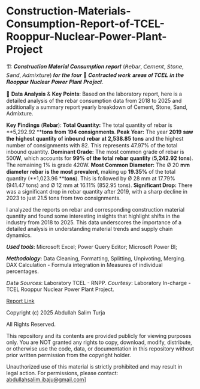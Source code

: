 # Construction-Materials-Consumption-Report-of-TCEL-Rooppur-Nuclear-Power-Plant-Project

🏗️ 𝑪𝒐𝒏𝒔𝒕𝒓𝒖𝒄𝒕𝒊𝒐𝒏 𝑴𝒂𝒕𝒆𝒓𝒊𝒂𝒍 𝑪𝒐𝒏𝒔𝒖𝒎𝒑𝒕𝒊𝒐𝒏 𝒓𝒆𝒑𝒐𝒓𝒕 (𝘙𝘦𝘣𝘢𝘳, 𝘊𝘦𝘮𝘦𝘯𝘵, 𝘚𝘵𝘰𝘯𝘦, 𝘚𝘢𝘯𝘥, 𝘈𝘥𝘮𝘪𝘹𝘵𝘶𝘳𝘦) 𝒇𝒐𝒓 𝒕𝒉𝒆 𝒇𝒐𝒖𝒓 📜 𝑪𝒐𝒏𝒕𝒓𝒂𝒄𝒕𝒆𝒅 𝒘𝒐𝒓𝒌 𝒂𝒓𝒆𝒂𝒔 𝒐𝒇 𝑻𝑪𝑬𝑳 𝒊𝒏 𝒕𝒉𝒆 𝑹𝒐𝒐𝒑𝒑𝒖𝒓 𝑵𝒖𝒄𝒍𝒆𝒂𝒓 𝑷𝒐𝒘𝒆𝒓 𝑷𝒍𝒂𝒏𝒕 𝑷𝒓𝒐𝒋𝒆𝒄𝒕.

📝 𝐃𝐚𝐭𝐚 𝐀𝐧𝐚𝐥𝐲𝐬𝐢𝐬 & 𝐊𝐞𝐲 𝐏𝐨𝐢𝐧𝐭𝐬:
Based on the laboratory report, here is a detailed analysis of the rebar consumption data from 2018 to 2025 and additionally a summary report yearly breakdown of Cement, Stone, Sand, Admixture.

𝐊𝐞𝐲 𝐅𝐢𝐧𝐝𝐢𝐧𝐠𝐬 (𝐑𝐞𝐛𝐚𝐫):
**Total Quantity:** The total quantity of rebar is **5,292.92 **𝐭𝐨𝐧𝐬 𝐟𝐫𝐨𝐦 **194** 𝐜𝐨𝐧𝐬𝐢𝐠𝐧𝐦𝐞𝐧𝐭𝐬.
**Peak Year:** The year **2019** 𝐬𝐚𝐰 𝐭𝐡𝐞 𝐡𝐢𝐠𝐡𝐞𝐬𝐭 𝐪𝐮𝐚𝐧𝐭𝐢𝐭𝐲 𝐨𝐟 𝐢𝐧𝐛𝐨𝐮𝐧𝐝 𝐫𝐞𝐛𝐚𝐫 𝐚𝐭 **2,538.85** 𝐭𝐨𝐧𝐬 and the highest number of consignments with 82. This represents 47.97% of the total inbound quantity.
**Dominant Grade:** The most common grade of rebar is 500𝐖, which accounts for **99%** 𝐨𝐟 𝐭𝐡𝐞 𝐭𝐨𝐭𝐚𝐥 𝐫𝐞𝐛𝐚𝐫 𝐪𝐮𝐚𝐧𝐭𝐢𝐭𝐲 (**5,242.92** 𝐭𝐨𝐧𝐬). The remaining 1% is grade 420W.
**Most Common Diameter:** The Ø 20 𝐦𝐦 𝐝𝐢𝐚𝐦𝐞𝐭𝐞𝐫 𝐫𝐞𝐛𝐚𝐫 𝐢𝐬 𝐭𝐡𝐞 𝐦𝐨𝐬𝐭 𝐩𝐫𝐞𝐯𝐚𝐥𝐞𝐧𝐭, making up **19.35%** of the total quantity (**1,023.96 **𝐭𝐨𝐧𝐬). This is followed by Ø 28 mm at 17.79% (941.47 tons) and Ø 12 mm at 16.11% (852.95 tons).
**Significant Drop:** There was a significant drop in rebar quantity after 2019, with a sharp decline in 2023 to just 21.5 tons from two consignments.

I analyzed the reports on rebar and corresponding construction material quantity and found some interesting insights that highlight shifts in the industry from 2018 to 2025. This data underscores the importance of a detailed analysis in understanding material trends and supply chain dynamics.

**𝘜𝘴𝘦𝘥 𝘵𝘰𝘰𝘭𝘴:**
Microsoft Excel;
Power Query Editor;
Microsoft Power BI;

**𝘔𝘦𝘵𝘩𝘰𝘥𝘰𝘭𝘰𝘨𝘺:**
Data Cleaning, Formatting, Splitting, Unpivoting, Merging.
DAX Calculation - Formula integration in Measures of individual percentages.

𝘋𝘢𝘵𝘢 𝘚𝘰𝘶𝘳𝘤𝘦𝘴: Laboratory TCEL - RNPP.
𝘊𝘰𝘶𝘳𝘵𝘦𝘴𝘺: Laboratory In-charge - TCEL Rooppur Nuclear Power Plant Project.

[Report Link]((https://github.com/AbdullahSalimTurzo/Construction-Materials-Consumption-Report-of-TCEL---Rooppur-Nuclear-Power-Plant-Project/blob/002bef093f41f3e30183757acf4c442a77943d6c/Rebar%20details%20(Challan%20wise).pdf))

Copyright (c) 2025 Abdullah Salim Turja

All Rights Reserved.

This repository and its contents are provided publicly for viewing purposes only.
You are NOT granted any rights to copy, download, modify, distribute, or otherwise use the code, data, or documentation in this repository without prior written permission from the copyright holder.

Unauthorized use of this material is strictly prohibited and may result in legal action.
For permissions, please contact: [abdullahsalim.ibaju@gmail.com](mailto:abdullahsalim.ibaju@gmail.com)]
